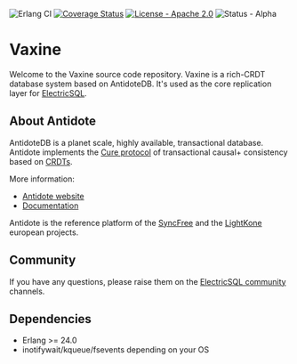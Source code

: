 ![Erlang CI](https://github.com/electric-sql/vaxine/workflows/CI/badge.svg)
[![Coverage Status](https://coveralls.io/repos/github/electric-sql/vaxine/badge.svg?branch=main)](https://coveralls.io/github/electric-sql/vaxine?branch=main)
[![License - Apache 2.0](https://img.shields.io/badge/license-Apache-green)](./blob/main/LICENSE.md)
![Status - Alpha](https://img.shields.io/badge/status-alpha-red)

# Vaxine

Welcome to the Vaxine source code repository. Vaxine is a rich-CRDT database system based on AntidoteDB. It's used as the core replication layer for [ElectricSQL](https://electric-sql.com).

## About Antidote

AntidoteDB is a planet scale, highly available, transactional database. Antidote implements the [Cure protocol](https://ieeexplore.ieee.org/document/7536539/) of transactional causal+ consistency based on [CRDTs](https://crdt.tech).

More information:

- [Antidote website](https://www.antidotedb.eu)
- [Documentation](https://antidotedb.gitbook.io/documentation)

Antidote is the reference platform of the [SyncFree](https://syncfree.lip6.fr/) and the [LightKone](https://www.lightkone.eu/) european projects.

## Community

If you have any questions, please raise them on the [ElectricSQL community](https://electric-sql.com/about/community) channels.

## Dependencies

- Erlang >= 24.0
- inotifywait/kqueue/fsevents depending on your OS
